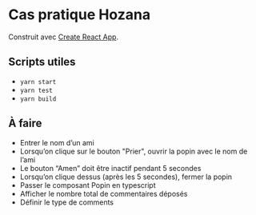 # Cas pratique Hozana

Construit avec [Create React App](https://github.com/facebook/create-react-app).

## Scripts utiles

- `yarn start`
- `yarn test`
- `yarn build`

## À faire

- Entrer le nom d’un ami
- Lorsqu’on clique sur le bouton "Prier", ouvrir la popin avec le nom de l’ami
- Le bouton “Amen” doit être inactif pendant 5 secondes
- Lorsqu’on clique dessus (après les 5 secondes), fermer la popin
- Passer le composant Popin en typescript
- Afficher le nombre total de commentaires déposés
- Définir le type de comments
